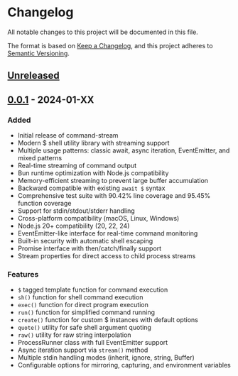 # Changelog

All notable changes to this project will be documented in this file.

The format is based on [Keep a Changelog](https://keepachangelog.com/en/1.0.0/),
and this project adheres to [Semantic Versioning](https://semver.org/spec/v2.0.0.html).

## [Unreleased]

## [0.0.1] - 2024-01-XX

### Added
- Initial release of command-stream
- Modern $ shell utility library with streaming support
- Multiple usage patterns: classic await, async iteration, EventEmitter, and mixed patterns
- Real-time streaming of command output
- Bun runtime optimization with Node.js compatibility
- Memory-efficient streaming to prevent large buffer accumulation
- Backward compatible with existing `await $` syntax
- Comprehensive test suite with 90.42% line coverage and 95.45% function coverage
- Support for stdin/stdout/stderr handling
- Cross-platform compatibility (macOS, Linux, Windows)
- Node.js 20+ compatibility (20, 22, 24)
- EventEmitter-like interface for real-time command monitoring
- Built-in security with automatic shell escaping
- Promise interface with then/catch/finally support
- Stream properties for direct access to child process streams

### Features
- `$` tagged template function for command execution
- `sh()` function for shell command execution
- `exec()` function for direct program execution
- `run()` function for simplified command running
- `create()` function for custom $ instances with default options
- `quote()` utility for safe shell argument quoting
- `raw()` utility for raw string interpolation
- ProcessRunner class with full EventEmitter support
- Async iteration support via `stream()` method
- Multiple stdin handling modes (inherit, ignore, string, Buffer)
- Configurable options for mirroring, capturing, and environment variables

[Unreleased]: https://github.com/link-foundation/command-stream/compare/v0.0.1...HEAD
[0.0.1]: https://github.com/link-foundation/command-stream/releases/tag/v0.0.1